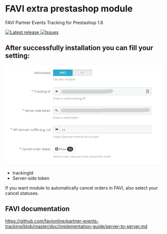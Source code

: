 # FAVI extra prestashop module

FAVI Partner Events Tracking for Prestashop 1.6

<p>
    <a href="https://github.com/Lamin-cz/favi-extra-prestashop/releases/tag/FEPv1.0.0">
        <img src="https://img.shields.io/github/v/tag/Lamin-cz/favi-extra-prestashop?include_prereleases&style=flat-square" alt="Latest release" />
    </a>
    <a href="https://github.com/Lamin-cz/favi-extra-prestashop/issues">
        <img src="https://img.shields.io/github/issues/Lamin-cz/favi-extra-prestashop?style=flat-square" alt="Issues" />
    </a>
</p>

## After successfully installation you can fill your setting:

![Configuration](/configuration.png)

- trackingId
- Server-side token

If you want module to automatically cancel orders in FAVI, also select your cancel statuses.

## FAVI documentation

https://github.com/favionline/partner-events-tracking/blob/master/doc/implementation-guide/server-to-server.md
